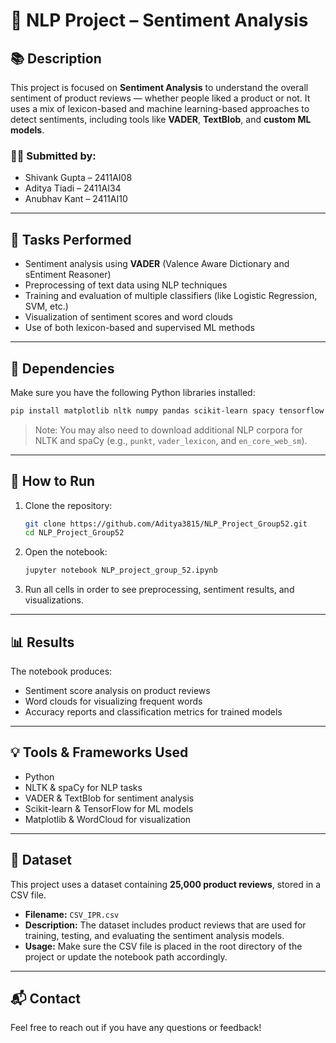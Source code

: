 # 🧠 NLP Project – Sentiment Analysis

## 📚 Description

This project is focused on **Sentiment Analysis** to understand the overall sentiment of product reviews — whether people liked a product or not. It uses a mix of lexicon-based and machine learning-based approaches to detect sentiments, including tools like **VADER**, **TextBlob**, and **custom ML models**.

### 🧑‍💻 Submitted by:
- Shivank Gupta – 2411AI08  
- Aditya Tiadi – 2411AI34  
- Anubhav Kant – 2411AI10  

---

## 🚀 Tasks Performed

- Sentiment analysis using **VADER** (Valence Aware Dictionary and sEntiment Reasoner)
- Preprocessing of text data using NLP techniques
- Training and evaluation of multiple classifiers (like Logistic Regression, SVM, etc.)
- Visualization of sentiment scores and word clouds
- Use of both lexicon-based and supervised ML methods

---

## 🧪 Dependencies

Make sure you have the following Python libraries installed:

```bash
pip install matplotlib nltk numpy pandas scikit-learn spacy tensorflow textblob tqdm vaderSentiment wordcloud
```

> Note: You may also need to download additional NLP corpora for NLTK and spaCy (e.g., `punkt`, `vader_lexicon`, and `en_core_web_sm`).

---

## 📂 How to Run

1. Clone the repository:
   ```bash
   git clone https://github.com/Aditya3815/NLP_Project_Group52.git
   cd NLP_Project_Group52
   ```

2. Open the notebook:
   ```bash
   jupyter notebook NLP_project_group_52.ipynb
   ```

3. Run all cells in order to see preprocessing, sentiment results, and visualizations.

---

## 📊 Results

The notebook produces:

- Sentiment score analysis on product reviews
- Word clouds for visualizing frequent words
- Accuracy reports and classification metrics for trained models

---

## 💡 Tools & Frameworks Used

- Python
- NLTK & spaCy for NLP tasks
- VADER & TextBlob for sentiment analysis
- Scikit-learn & TensorFlow for ML models
- Matplotlib & WordCloud for visualization

---

## 📁 Dataset

This project uses a dataset containing **25,000 product reviews**, stored in a CSV file.

- **Filename:** `CSV_IPR.csv`
- **Description:** The dataset includes product reviews that are used for training, testing, and evaluating the sentiment analysis models.
- **Usage:** Make sure the CSV file is placed in the root directory of the project or update the notebook path accordingly.

---

## 📬 Contact

Feel free to reach out if you have any questions or feedback!
